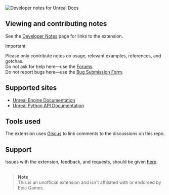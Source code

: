 ![Developer notes for Unreal Docs](https://user-images.githubusercontent.com/21963717/177727103-a30096ac-f19a-490e-8674-1641ed2ca6db.png)

## Viewing and contributing notes
See the [Developer Notes](https://github.com/Developer-Notes-Extension) page for links to the extension.
 
> [!IMPORTANT]  
> Please only contribute notes on usage, relevant examples, references, and gotchas.  
> Do not ask for help here—use the [Forums](https://forums.unrealengine.com).  
> Do not report bugs here—use the [Bug Submission Form](https://www.unrealengine.com/en-US/support/report-a-bug).

## Supported sites
- [Unreal Engine Documentation](https://docs.unrealengine.com)
- [Unreal Python API Documentation](https://docs.unrealengine.com/PythonAPI/)

## Tools used
The extension uses [Giscus](https://github.com/giscus/giscus) to link comments to the discussions on this repo.

## Support
Issues with the extension, feedback, and requests, should be given [here](https://github.com/orgs/Developer-Notes-Extension/discussions).
<br><br>

> **Note**  
> This is an unofficial extension and isn't affiliated with or endorsed by Epic Games.
